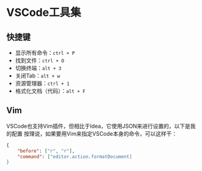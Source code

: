 # VSCode工具集
## 快捷键
- 显示所有命令：`ctrl + P`
- 找到文件：`ctrl + O`
- 切换终端：`alt + 3`
- 关闭Tab：`alt + w`
- 资源管理器：`ctrl + 1`
- 格式化文档（代码）：`alt + F`


## Vim
VSCode也支持Vim插件，但相比于Idea，它使用JSON来进行设置的，以下是我的配置
按理说，如果要用Vim来指定VSCode本身的命令，可以这样干：
```json
{
    "before": ["r", "r"],
    "command": ["editor.action.formatDocument]
}
```
